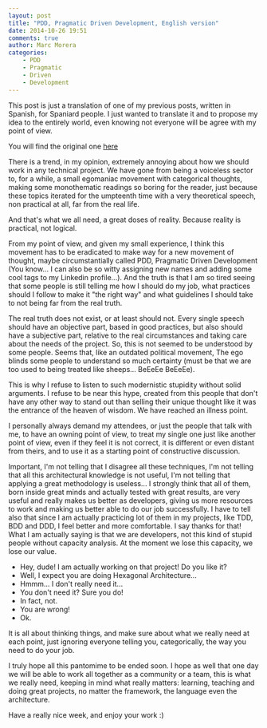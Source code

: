 ```yaml
---
layout: post
title: "PDD, Pragmatic Driven Development, English version"
date: 2014-10-26 19:51
comments: true
author: Marc Morera
categories:
    - PDD
    - Pragmatic
    - Driven
    - Development
---
```

This post is just a translation of one of my previous posts, written in Spanish,
for Spaniard people. I just wanted to translate it and to propose my idea to the
entirely world, even knowing not everyone will be agree with my point of view.

You will find the original one [here](http://mmoreram.com/blog/2014/10/06/pdd/)


There is a trend, in my opinion, extremely annoying about how we should work in
any technical project. We have gone from being a voiceless sector to, for a
while, a small egomaniac movement with categorical thoughts, making some
monothematic readings so boring for the reader, just because these topics
iterated for the umpteenth time with a very theoretical speech, non practical at
all, far from the real life.

And that's what we all need, a great doses of reality. Because reality is
practical, not logical.

From my point of view, and given my small experience, I think this movement has
to be eradicated to make way for a new movement of thought, maybe
circumstantially called PDD, Pragmatic Driven Development (You know... I can
also be so witty assigning new names and adding some cool tags to my Linkedin
profile...). And the truth is that I am so tired seeing that some people is
still telling me how I should do my job, what practices should I follow to make
it "the right way" and what guidelines I should take to not being far from the
real truth.

The real truth does not exist, or at least should not. Every single speech
should have an objective part, based in good practices, but also should have a
subjective part, relative to the real circumstances and taking care about the
needs of the project. So, this is not seemed to be understood by some people.
Seems that, like an outdated political movement, The ego blinds some people to
understand so much certainty (must be that we are too used to being treated like
sheeps... BeEeEe BeEeEe).


This is why I refuse to listen to such modernistic stupidity without solid
arguments. I refuse to be near this hype, created from this people that don't
have any other way to stand out than selling their unique thought like it was
the entrance of the heaven of wisdom. We have reached an illness point.

I personally always demand my attendees, or just the people that talk with me,
to have an owning point of view, to treat my single one just like another point
of view, even if they feel it is not correct, it is different or even distant
from theirs, and to use it as a starting point of constructive discussion.

Important, I'm not telling that I disagree all these techniques, I'm not telling
that all this architectural knowledge is not useful, I'm not telling that
applying a great methodology is useless... I strongly think that all of them,
born inside great minds and actually tested with great results, are very useful
and really makes us better as developers, giving us more resources to work and
making us better able to do our job successfully. I have to tell also that since
I am actually practicing lot of them in my projects, like TDD, BDD and DDD, I
feel better and more comfortable. I say thanks for that! What I am actually
saying is that we are developers, not this kind of stupid people without
capacity analysis. At the moment we lose this capacity, we lose our value.

* Hey, dude! I am actually working on that project! Do you like it?
* Well, I expect you are doing Hexagonal Architecture...
* Hmmm... I don't really need it...
* You don't need it? Sure you do!
* In fact, not.
* You are wrong!
* Ok.

It is all about thinking things, and make sure about what we really need at each
point, just ignoring everyone telling you, categorically, the way you need to do
your job.

I truly hope all this pantomime to be ended soon. I hope as well that one day we
will be able to work all together as a community or a team, this is what we
really need, keeping in mind what really matters: learning, teaching and doing
great projects, no matter the framework, the language even the architecture.

Have a really nice week, and enjoy your work :)